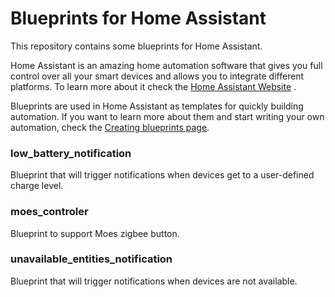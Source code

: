 # Blueprints for Home Assistant
This repository contains some blueprints for Home Assistant. 

Home Assistant is an amazing home automation software that gives you full control over all your smart devices and allows you to integrate different platforms. To learn more about it check the [Home Assistant Website](https://www.home-assistant.io/) .

Blueprints are used in Home Assistant as templates for quickly building automation. If you want to learn more about them and start writing your own automation, check the [Creating blueprints page](https://www.home-assistant.io/docs/blueprint/).

### low_battery_notification
Blueprint that will trigger notifications when devices get to a user-defined charge level.

### moes_controler
Blueprint to support Moes zigbee button.

### unavailable_entities_notification
Blueprint that will trigger notifications when devices are not available.
